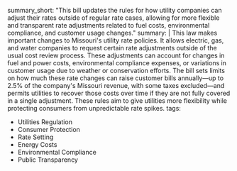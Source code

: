 summary_short: "This bill updates the rules for how utility companies can adjust their rates outside of regular rate cases, allowing for more flexible and transparent rate adjustments related to fuel costs, environmental compliance, and customer usage changes."
summary: |
  This law makes important changes to Missouri's utility rate policies. It allows electric, gas, and water companies to request certain rate adjustments outside of the usual cost review process. These adjustments can account for changes in fuel and power costs, environmental compliance expenses, or variations in customer usage due to weather or conservation efforts. The bill sets limits on how much these rate changes can raise customer bills annually—up to 2.5% of the company's Missouri revenue, with some taxes excluded—and permits utilities to recover those costs over time if they are not fully covered in a single adjustment. These rules aim to give utilities more flexibility while protecting consumers from unpredictable rate spikes.
tags:
  - Utilities Regulation
  - Consumer Protection
  - Rate Setting
  - Energy Costs
  - Environmental Compliance
  - Public Transparency
